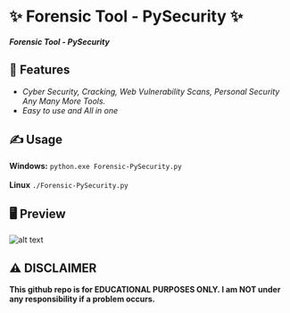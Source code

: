 # ✨ Forensic Tool - PySecurity ✨
**_Forensic Tool - PySecurity_**

##  👾 Features 
- _Cyber Security, Cracking, Web Vulnerability Scans, Personal Security Any Many More Tools._
- _Easy to use and All in one_

## ✍️ Usage 
**Windows:**
`python.exe Forensic-PySecurity.py`<br><br>
**Linux**
`./Forensic-PySecurity.py`

## 🖥️ Preview
![alt text](https://i.hizliresim.com/2vyx54l.png)

## ⚠️ DISCLAIMER 
**This github repo is for EDUCATIONAL PURPOSES ONLY. I am NOT under any responsibility if a problem occurs.**
